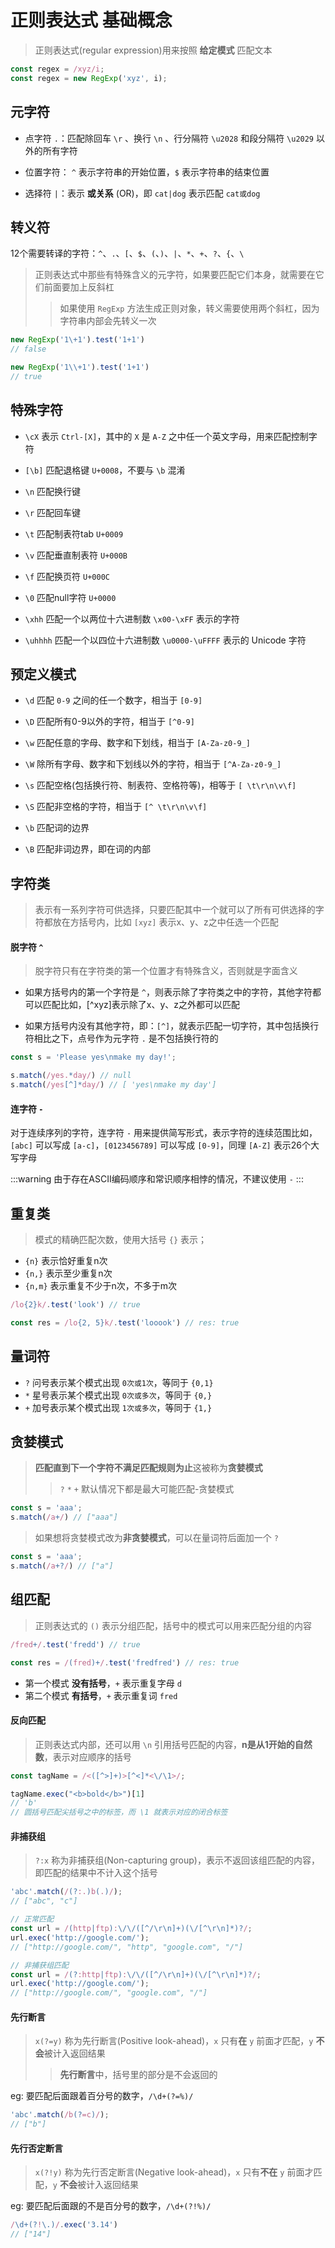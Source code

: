 # 正则表达式 基础概念

> 正则表达式(regular expression)用来按照 **给定模式** 匹配文本

```javascript
const regex = /xyz/i;
const regex = new RegExp('xyz', i);
```

## 元字符

- 点字符 `.`：匹配除回车 `\r` 、换行 `\n` 、行分隔符 `\u2028` 和段分隔符 `\u2029` 以外的所有字符

- 位置字符： `^` 表示字符串的开始位置，`$` 表示字符串的结束位置

- 选择符 `|`：表示 **或关系** (OR)，即 `cat|dog` 表示匹配 `cat或dog`

## 转义符

12个需要转译的字符：`^`、`.`、`[`、`$`、`(`、`)`、`|`、`*`、`+`、`?`、`{`、`\`

> 正则表达式中那些有特殊含义的元字符，如果要匹配它们本身，就需要在它们前面要加上反斜杠
>> 如果使用 `RegExp` 方法生成正则对象，转义需要使用两个斜杠，因为字符串内部会先转义一次

```javascript
new RegExp('1\+1').test('1+1')
// false

new RegExp('1\\+1').test('1+1')
// true
```

## 特殊字符

- `\cX` 表示 `Ctrl-[X]`，其中的 `X` 是 `A-Z` 之中任一个英文字母，用来匹配控制字符

- `[\b]` 匹配退格键 `U+0008`，不要与 `\b` 混淆

- `\n` 匹配换行键

- `\r` 匹配回车键

- `\t` 匹配制表符tab `U+0009`

- `\v` 匹配垂直制表符 `U+000B`

- `\f` 匹配换页符 `U+000C`

- `\0` 匹配null字符 `U+0000`

- `\xhh` 匹配一个以两位十六进制数 `\x00-\xFF` 表示的字符

- `\uhhhh` 匹配一个以四位十六进制数 `\u0000-\uFFFF` 表示的 Unicode 字符

## 预定义模式

- `\d` 匹配 `0-9` 之间的任一个数字，相当于 `[0-9]`

- `\D` 匹配所有0-9以外的字符，相当于 `[^0-9]`

- `\w` 匹配任意的字母、数字和下划线，相当于 `[A-Za-z0-9_]`

- `\W` 除所有字母、数字和下划线以外的字符，相当于 `[^A-Za-z0-9_]`

- `\s` 匹配空格(包括换行符、制表符、空格符等)，相等于 `[ \t\r\n\v\f]`

- `\S` 匹配非空格的字符，相当于 `[^ \t\r\n\v\f]`

- `\b` 匹配词的边界

- `\B` 匹配非词边界，即在词的内部

## 字符类

> 表示有一系列字符可供选择，只要匹配其中一个就可以了所有可供选择的字符都放在方括号内，比如 `[xyz]` 表示x、y、z之中任选一个匹配

#### 脱字符 `^`

> 脱字符只有在字符类的第一个位置才有特殊含义，否则就是字面含义

- 如果方括号内的第一个字符是 `^`，则表示除了字符类之中的字符，其他字符都可以匹配比如，[^xyz]表示除了x、y、z之外都可以匹配

- 如果方括号内没有其他字符，即：`[^]`，就表示匹配一切字符，其中包括换行符相比之下，点号作为元字符 `.` 是不包括换行符的

```javascript
const s = 'Please yes\nmake my day!';

s.match(/yes.*day/) // null
s.match(/yes[^]*day/) // [ 'yes\nmake my day']
```

#### 连字符 `-`

对于连续序列的字符，连字符 `-` 用来提供简写形式，表示字符的连续范围比如，`[abc]` 可以写成 `[a-c]`，`[0123456789]`
可以写成 `[0-9]`，同理 `[A-Z]` 表示26个大写字母

:::warning
由于存在ASCII编码顺序和常识顺序相悖的情况，不建议使用 `-`
:::

## 重复类

> 模式的精确匹配次数，使用大括号 `{}` 表示；

- `{n}` 表示恰好重复n次
- `{n,}` 表示至少重复n次
- `{n,m}` 表示重复不少于n次，不多于m次

```javascript
/lo{2}k/.test('look') // true

const res = /lo{2, 5}k/.test('looook') // res: true
```

## 量词符

- `?` 问号表示某个模式出现 `0次或1次`，等同于 `{0,1}`
- `*` 星号表示某个模式出现 `0次或多次`，等同于 `{0,}`
- `+` 加号表示某个模式出现 `1次或多次`，等同于 `{1,}`

## 贪婪模式

> **匹配直到下一个字符不满足匹配规则为止**这被称为**贪婪模式**
>> `?` `*` `+` 默认情况下都是最大可能匹配-贪婪模式

```javascript
const s = 'aaa';
s.match(/a+/) // ["aaa"]
```

> 如果想将贪婪模式改为**非贪婪模式**，可以在量词符后面加一个 `?`

```javascript
const s = 'aaa';
s.match(/a+?/) // ["a"]
```

## 组匹配

> 正则表达式的 `()` 表示分组匹配，括号中的模式可以用来匹配分组的内容

```javascript
/fred+/.test('fredd') // true

const res = /(fred)+/.test('fredfred') // res: true
```

- 第一个模式 **没有括号**，`+` 表示重复字母 `d`
- 第二个模式 **有括号**，`+` 表示重复词 `fred`

#### 反向匹配

> 正则表达式内部，还可以用 `\n` 引用括号匹配的内容，**n是从1开始的自然数**，表示对应顺序的括号

```javascript
const tagName = /<([^>]+)>[^<]*<\/\1>/;

tagName.exec("<b>bold</b>")[1]
// 'b'
// 圆括号匹配尖括号之中的标签，而 \1 就表示对应的闭合标签
```

#### 非捕获组

> `?:x` 称为非捕获组(Non-capturing group)，表示不返回该组匹配的内容，即匹配的结果中不计入这个括号

```javascript
'abc'.match(/(?:.)b(.)/);
// ["abc", "c"]

// 正常匹配
const url = /(http|ftp):\/\/([^/\r\n]+)(\/[^\r\n]*)?/;
url.exec('http://google.com/');
// ["http://google.com/", "http", "google.com", "/"]

// 非捕获组匹配
const url = /(?:http|ftp):\/\/([^/\r\n]+)(\/[^\r\n]*)?/;
url.exec('http://google.com/');
// ["http://google.com/", "google.com", "/"]
```

#### 先行断言

> `x(?=y)` 称为先行断言(Positive look-ahead)，`x` 只有**在** `y` 前面才匹配，`y` **不会**被计入返回结果
>> **先行断言**中，括号里的部分是不会返回的

eg: 要匹配后面跟着百分号的数字，`/\d+(?=%)/`

```javascript
'abc'.match(/b(?=c)/);
// ["b"]
```

#### 先行否定断言

> `x(?!y)` 称为先行否定断言(Negative look-ahead)，`x` 只有**不在** `y` 前面才匹配，`y` **不会**被计入返回结果

eg: 要匹配后面跟的不是百分号的数字，`/\d+(?!%)/`

```javascript
/\d+(?!\.)/.exec('3.14')
// ["14"]
```